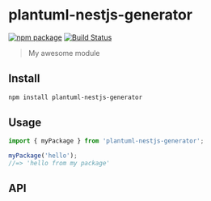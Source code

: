 # plantuml-nestjs-generator

[![npm package][npm-img]][npm-url]
[![Build Status][build-img]][build-url]


> My awesome module

## Install

```bash
npm install plantuml-nestjs-generator
```

## Usage

```ts
import { myPackage } from 'plantuml-nestjs-generator';

myPackage('hello');
//=> 'hello from my package'
```

## API

[build-img]:https://github.com/ryansonshine/typescript-npm-package-template/actions/workflows/release.yml/badge.svg
[build-url]:https://github.com/ryansonshine/typescript-npm-package-template/actions/workflows/release.yml
[npm-img]:https://img.shields.io/npm/v/typescript-npm-package-template
[npm-url]:https://www.npmjs.com/package/typescript-npm-package-template
